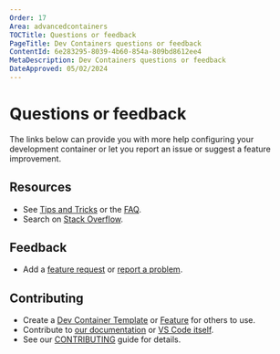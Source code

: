 ```yaml
---
Order: 17
Area: advancedcontainers
TOCTitle: Questions or feedback
PageTitle: Dev Containers questions or feedback
ContentId: 6e283295-8039-4b60-854a-809bd8612ee4
MetaDescription: Dev Containers questions or feedback
DateApproved: 05/02/2024
---
```

# Questions or feedback

The links below can provide you with more help configuring your development container or let you report an issue or suggest a feature improvement.

## Resources

* See [Tips and Tricks](/docs/devcontainers/tips-and-tricks.md) or the [FAQ](/docs/devcontainers/faq.md).
* Search on [Stack Overflow](https://stackoverflow.com/questions/tagged/vscode-remote).

## Feedback

* Add a [feature request](https://aka.ms/vscode-remote/feature-requests) or [report a problem](https://aka.ms/vscode-remote/issues/new).

## Contributing

* Create a [Dev Container Template](https://containers.dev/templates) or [Feature](https://containers.dev/features) for others to use.
* Contribute to [our documentation](https://github.com/microsoft/vscode-docs) or [VS Code itself](https://github.com/microsoft/vscode).
* See our [CONTRIBUTING](https://aka.ms/vscode-remote/contributing) guide for details.
